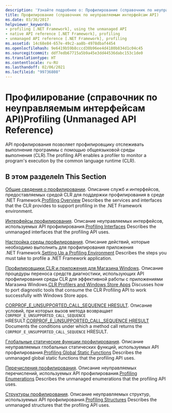 ```yaml
---
description: 'Узнайте подробнее о: Профилирование (справочник по неуправляемым интерфейсам API)'
title: Профилирование (справочник по неуправляемым интерфейсам API)
ms.date: 03/30/2017
helpviewer_keywords:
- profiling [.NET Framework], using the unmanaged API
- native API reference [.NET Framework], profiling
- unmanaged API reference [.NET Framework], profiling
ms.assetid: 14c68e84-657e-49c2-aa8b-4978dbaf4454
ms.openlocfilehash: 9e6419b59b8cccd30b96ee4d4180b834d1c04c45
ms.sourcegitcommit: ddf7edb67715a5b9a45e3dd44536dabc153c1de0
ms.translationtype: HT
ms.contentlocale: ru-RU
ms.lasthandoff: 02/06/2021
ms.locfileid: "99736808"
---
```

# <a name="profiling-unmanaged-api-reference"></a><span data-ttu-id="f9e81-103">Профилирование (справочник по неуправляемым интерфейсам API)</span><span class="sxs-lookup"><span data-stu-id="f9e81-103">Profiling (Unmanaged API Reference)</span></span>

<span data-ttu-id="f9e81-104">API профилирования позволяет профилировщику отслеживать выполнение программы с помощью общеязыковой среды выполнения (CLR).</span><span class="sxs-lookup"><span data-stu-id="f9e81-104">The profiling API enables a profiler to monitor a program's execution by the common language runtime (CLR).</span></span>

## <a name="in-this-section"></a><span data-ttu-id="f9e81-105">В этом разделе</span><span class="sxs-lookup"><span data-stu-id="f9e81-105">In This Section</span></span>

 <span data-ttu-id="f9e81-106">[Общие сведения о профилировании](profiling-overview.md). Описание служб и интерфейсов, предоставляемых средой CLR для поддержки профилирования в среде .NET Framework.</span><span class="sxs-lookup"><span data-stu-id="f9e81-106">[Profiling Overview](profiling-overview.md) Describes the services and interfaces that the CLR provides to support profiling in the .NET Framework environment.</span></span>

 <span data-ttu-id="f9e81-107">[Интерфейсы профилирования](profiling-interfaces.md). Описание неуправляемых интерфейсов, используемых API профилирования.</span><span class="sxs-lookup"><span data-stu-id="f9e81-107">[Profiling Interfaces](profiling-interfaces.md) Describes the unmanaged interfaces that the profiling API uses.</span></span>

 <span data-ttu-id="f9e81-108">[Настройка среды профилирования](setting-up-a-profiling-environment.md). Описание действий, которые необходимо выполнить для профилирования приложения .NET Framework.</span><span class="sxs-lookup"><span data-stu-id="f9e81-108">[Setting Up a Profiling Environment](setting-up-a-profiling-environment.md) Describes the steps you must take to profile a .NET Framework application.</span></span>

 <span data-ttu-id="f9e81-109">[Профилировщики CLR и приложения для Магазина Windows](clr-profilers-and-windows-store-apps.md). Описание процедуры переноса средств диагностики, использующих API профилирования среды CLR для эффективной работы с приложениями Магазина Windows.</span><span class="sxs-lookup"><span data-stu-id="f9e81-109">[CLR Profilers and Windows Store Apps](clr-profilers-and-windows-store-apps.md) Discusses how to port diagnostic tools that consume the CLR Profiling API to work successfully with Windows Store apps.</span></span>

 <span data-ttu-id="f9e81-110">[CORPROF_E_UNSUPPORTED_CALL_SEQUENCE HRESULT](corprof-e-unsupported-call-sequence-hresult.md). Описание условий, при которых вызов метода возвращает `CORPROF_E_UNSUPPORTED_CALL_SEQUENCE` HRESULT.</span><span class="sxs-lookup"><span data-stu-id="f9e81-110">[CORPROF_E_UNSUPPORTED_CALL_SEQUENCE HRESULT](corprof-e-unsupported-call-sequence-hresult.md) Documents the conditions under which a method call returns the `CORPROF_E_UNSUPPORTED_CALL_SEQUENCE` HRESULT.</span></span>

 <span data-ttu-id="f9e81-111">[Глобальные статические функции профилирования](profiling-global-static-functions.md). Описание неуправляемых глобальных статических функций, используемых API профилирования.</span><span class="sxs-lookup"><span data-stu-id="f9e81-111">[Profiling Global Static Functions](profiling-global-static-functions.md) Describes the unmanaged global static functions that the profiling API uses.</span></span>

 <span data-ttu-id="f9e81-112">[Перечисления профилирования](profiling-enumerations.md). Описание неуправляемых перечислений, используемых API профилирования.</span><span class="sxs-lookup"><span data-stu-id="f9e81-112">[Profiling Enumerations](profiling-enumerations.md) Describes the unmanaged enumerations that the profiling API uses.</span></span>

 <span data-ttu-id="f9e81-113">[Структуры профилирования](profiling-structures.md). Описание неуправляемых структур, используемых API профилирования.</span><span class="sxs-lookup"><span data-stu-id="f9e81-113">[Profiling Structures](profiling-structures.md) Describes the unmanaged structures that the profiling API uses.</span></span>

